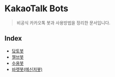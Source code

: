 # KakaoTalk Bots

> 비공식 카카오톡 봇과 사용방법을 정리한 문서입니다.

## Index

- [닼토봇](./docs/DarkTornado.md)
- [젤브봇](./docs/JellBrick.md)
- [수용봇](./docs/Perk.md)
- [바렛봇(메신저봇)](./docs/VioletFx.md)
